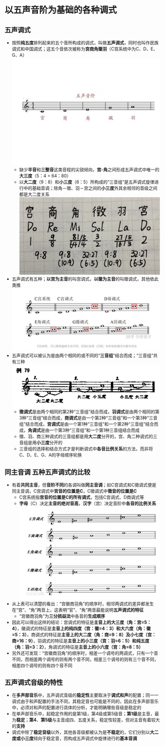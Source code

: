 # 以五声音阶为基础的各种调式
## 五声调式
* 按照**纯五度**排列起来的五个音所构成的调式，叫做**五声调式**，同时也叫作民族调式和中国调式；这五个音依次被称为**宫商角徽羽**（C宫系统中为C、D、E、G、A）
![](../images/五声音阶.jpg)
  * 缺少**半音**和**三整音**这类音程的尖锐倾向，**宫-角**之间形成五声调式中唯一的**大三度**（5：4 = 64：80）
  * 以**大二度**（9：8）和**小三度**（6：5）所构成的“三音组”是五声调式旋律进行中的基础音调；除角－徵、羽－宫之间的**小三度**外其余相邻的音级之间都是大二度关系
![](../images/五声调式音阶.jpg)
* 五声调式有五种；**以宫为主音**的叫宫调式，**以徽为主音**的叫徵调式，其他依此类推
![](../images/五种五声调式.png)
* 五声调式可以被认为是由两个相同的或不同的“**三音组**”结合而成；“三音组”共有三种
![](../images/三音组.png)
  * **徵调式**是由两个相同的第2种“三音组”结合而成，**羽调式**是由两个相同的第3种“三音组”结合而成，**商调式**是由一个第2种“三音组”和一个第3种“三音组”结合而成，**宫调式**是由一个第1种“三音组”和一个第2种“三音组”结合而成，**角调式**是由一个第3种“三音组”和一个第1种三音组结合而成
  * 徵、羽、商三种调式的三音组都是用**大二度**分开的，宫、角二种调式的三音组是用**小三度**分开的
  * 三音组的选择和结合方式才是判断调式中**各音比例关系**的方法，而非将C、D、E、G、A的字母顺序轮换
## 同主音调 五种五声调式的比较
* 有着**共同主音**，但**音阶不同**的各调叫做**同主音调**；如C宫调式和C徵调式便是同主音调，C宫调式中**宫音的位置是C**，C徵调式中**徵音的位置是C**
  * C宫系统指**宫音的位置是C的所有调式**，包括C宫调式、D商调式等
  * **字母**（C）决定**主音的绝对音高**，**汉字**（宫）决定音阶中**各音的比例关系**
![](../images/同主音调.jpg)
* 从上表可以清楚的看出：“宫徽商羽角”的顺序时，相邻两调式的差异都发生在“宫”、“角”两音上，这表明“官”、“角”两音最能说明**五声调式的特征**
  * “宫徽商羽角”为**三分损益法**中各音的**生成顺序**
* 因此可以得出这样的结论：宫调式的特征是**主音上的大三度（角：宫=5：4）**，徽调式的特征是**主音上的纯四度（宫：徽=4：3）和大六度（角：徽=5：3）**，商调式的特征是**主音上的大二度（角：商=9：8）及小七度（宫：商=16：9）**，羽调式的特征是**主音上的小三度（宫：羽=6：5）和纯五度（角：羽=3：2）**，角调式的特征是**主音上的小六度（宫：角=8：5）**
* 另外还可发现：“宫徽商羽角”的顺序时，相差一个调号的两调式，只有一个音不同，而相差两个调号的则有两个音不同，相差三个调号的则有三个音不同，相差四个调号的则有四个音不同
## 五声调式音级的特性
* 在**多声部音乐**中，五声调式音级的**稳定性**主要取决于**调式和声**的配置；同一一调式由于和声配置的手法不同，其稳定音也可能是不同的，因此在多声部音乐中，必须对和声的配置进行具体的分析，才能明确哪些音级是稳定的
* 在单声部音乐中，起稳定作用的是第1级，第4级或第5级音；**第1级**是主音，最为**稳定**；**第4**、**第5级**与主音成四、五度关系，稳定性较差，但对主音有着较大的**支持**
* 调式中除了**稳定音级**以外，其他各音级都被认为是**不稳定**的，它们分别以**大二度或小三度**倾向于稳定音，而构成五声调式中旋律进行的**基本音调**